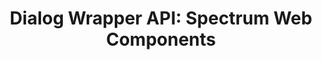 ---
layout: api.njk
title: 'Dialog Wrapper API: Spectrum Web Components'
displayName: Dialog Wrapper
componentName: dialog-wrapper
componentHeading: sp-dialog-wrapper
tags:
- component-api
---
